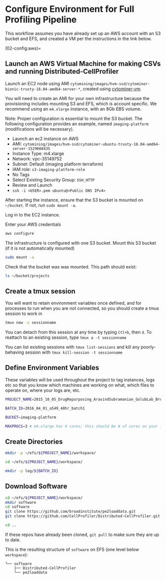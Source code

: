 # Configure Environment for Full Profiling Pipeline

This workflow assumes you have already set up an AWS account with an S3 bucket and EFS, and created a VM per the instructions in the link below.

(02-config:aws)=
## Launch an AWS Virtual Machine for making CSVs and running Distributed-CellProfiler

Launch an EC2 node using AMI `cytomining/images/hvm-ssd/cytominer-bionic-trusty-18.04-amd64-server-*`, created using [cytominer-vm](https://github.com/cytomining/cytominer-vm).

You will need to create an AMI for your own infrastructure because the provisioning includes mounting S3 and EFS, which is account specific. We recommend using an `m4.xlarge` instance, with an 8Gb EBS volume.

Note: Proper configuration is essential to mount the S3 bucket. The following configuration provides an example, named `imaging-platform` (modifications will be necessary).

- Launch an ec2 instance on AWS
- AMI: `cytomining/images/hvm-ssd/cytominer-ubuntu-trusty-18.04-amd64-server-1529668435`
- Instance Type: m4.xlarge
- Network: vpc-35149752
- Subnet: Default (imaging platform terraform)
- IAM role: `s3-imaging-platform-role`
- No Tags
- Select Existing Security Group: `SSH_HTTP`
- Review and Launch
- `ssh -i <USER>.pem ubuntu@<Public DNS IPv4>`

After starting the instance, ensure that the S3 bucket is mounted on `~/bucket`. If not, run `sudo mount -a`.

Log in to the EC2 instance.

Enter your AWS credentials

```sh
aws configure
```

The infrastructure is configured with one S3 bucket. Mount this S3 bucket (if it is not automatically mounted)

```sh
sudo mount -a
```

Check that the bucket was was mounted. This path should exist:

```sh
ls ~/bucket/projects
```

## Create a tmux session

You will want to retain environment variables once defined, and for processes to run when you are not connected, so you should create a tmux session to work in

```sh
tmux new -s sessionname
```

You can detach from this session at any time by typing `Ctl+b`, then `d`.
To reattach to an existing session, type `tmux a -t sessionname`

You can list existing sessions with `tmux list-sessions` and kill any poorly-behaving session with `tmux kill-session -t sessionname`

## Define Environment Variables

These variables will be used throughout the project to tag instances, logs etc so that you know which machines are working on what, which files to operate on, where your logs are, etc.

```sh
PROJECT_NAME=2015_10_05_DrugRepurposing_AravindSubramanian_GolubLab_Broad

BATCH_ID=2016_04_01_a549_48hr_batch1

BUCKET=imaging-platform

MAXPROCS=3 # m4.xlarge has 4 cores; this should be # of cores on your instance - 1
```

## Create Directories

```sh
mkdir -p ~/efs/${PROJECT_NAME}/workspace/

cd ~/efs/${PROJECT_NAME}/workspace/

mkdir -p log/${BATCH_ID}
```

## Download Software

```sh
cd ~/efs/${PROJECT_NAME}/workspace/
mkdir software
cd software
git clone https://github.com/broadinstitute/pe2loaddata.git
git clone https://github.com/CellProfiler/Distributed-CellProfiler.git

cd ..
```

If these repos have already been cloned, `git pull` to make sure they are up to date.

This is the resulting structure of `software` on EFS (one level below `workspace`):
```
└── software
    ├── Distributed-CellProfiler
    └── pe2loaddata
```
